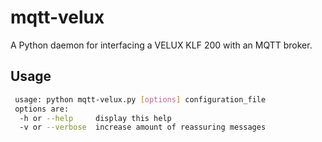 # mqtt-velux
A Python daemon for interfacing a VELUX KLF 200 with an MQTT broker.

## Usage

```bash
 usage: python mqtt-velux.py [options] configuration_file
 options are:
  -h or --help     display this help
  -v or --verbose  increase amount of reassuring messages
```
